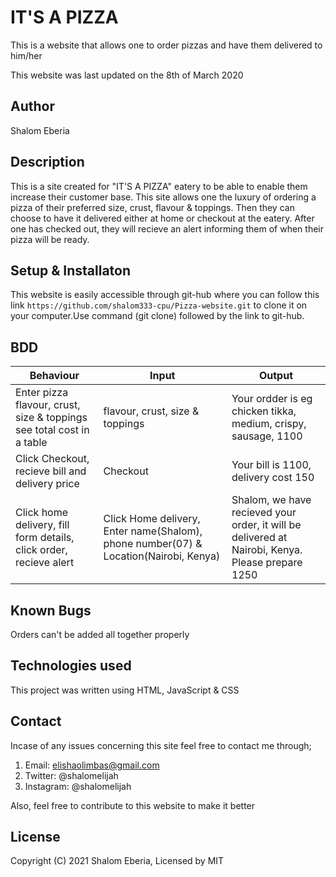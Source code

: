 # IT'S A PIZZA
This is a website that allows one to order pizzas and have them delivered to him/her

This website was last updated on the 8th of March 2020

## Author
Shalom Eberia

## Description 
This is a site created for "IT'S A PIZZA" eatery to be able to enable them increase their customer base. This site allows one the luxury of ordering a pizza of their preferred size, crust, flavour & toppings. Then they can choose to have it delivered either at home or checkout at the eatery. After one has checked out, they will recieve an alert informing them of when their pizza will be ready.

## Setup & Installaton
This website is easily accessible through git-hub where you can follow this link ```https://github.com/shalom333-cpu/Pizza-website.git``` to clone it on your computer.Use command (git clone) followed by the link to git-hub.

## BDD
| Behaviour | Input | Output |
| --------- | ------ | ------- |
| Enter pizza flavour, crust, size & toppings see total cost in a table | flavour, crust, size & toppings | Your ordder is eg chicken tikka, medium, crispy, sausage, 1100 |
|  Click Checkout, recieve bill and delivery price | Checkout |  Your bill is 1100, delivery cost 150 |
| Click home delivery, fill form details, click order, recieve alert | Click Home delivery, Enter name(Shalom), phone number(07) & Location(Nairobi, Kenya) | Shalom, we have recieved your order, it will be delivered at Nairobi, Kenya. Please prepare 1250 |

## Known Bugs
Orders can't be added all together properly

## Technologies used
This project was written using HTML, JavaScript & CSS

## Contact
Incase of any issues concerning this site feel free to contact me through;
1. Email: elishaolimbas@gmail.com
2. Twitter: @shalomelijah
3. Instagram: @shalomelijah

Also, feel free to contribute to this website to make it better

## License
Copyright (C) 2021 Shalom Eberia, Licensed by MIT

